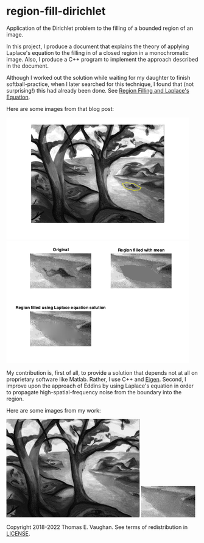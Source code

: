 # region-fill-dirichlet

Application of the Dirichlet problem to the filling of a bounded region of an
image.

In this project, I produce a document that explains the theory of applying
Laplace's equation to the filling in of a closed region in a monochromatic
image.  Also, I produce a C++ program to implement the approach described in
the document.

Although I worked out the solution while waiting for my daughter to finish
softball-practice, when I later searched for this technique, I found that (not
surprising!) this had already been done.  See [Region Filling and Laplace's
Equation](https://blogs.mathworks.com/steve/2015/06/17/region-filling-and-laplaces-equation/).

Here are some images from that blog post:

![exploring_regionfill_01.png](exploring_regionfill_01.png)
![exploring_regionfill_12.png](exploring_regionfill_12.png)

My contribution is, first of all, to provide a solution that depends not at all
on proprietary software like Matlab.  Rather, I use C++ and
[Eigen](http://eigen.tuxfamily.org/index.php?title=Main_Page).  Second, I
improve upon the approach of Eddins by using Laplace's equation in order to
propagate high-spatial-frequency noise from the boundary into the region.

Here are some images from my work:

![trees-mod3.png](trees-mod3.png)
![trees-mod3-cut.png](trees-mod3-cut.png)

Copyright 2018-2022 Thomas E. Vaughan.  See terms of redistribution in
[LICENSE](LICENSE).
